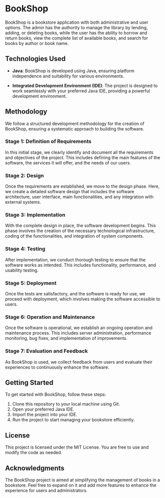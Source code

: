 BookShop
========

BookShop is a bookstore application with both administrative and user options. The admin has the authority to manage the library by lending, adding, or deleting books, while the user has the ability to borrow and return books, view the complete list of available books, and search for books by author or book name.

## Technologies Used

- **Java**: BookShop is developed using Java, ensuring platform independence and suitability for various environments.

- **Integrated Development Environment (IDE)**: The project is designed to work seamlessly with your preferred Java IDE, providing a powerful development environment.

## Methodology

We follow a structured development methodology for the creation of BookShop, ensuring a systematic approach to building the software.

### Stage 1: Definition of Requirements

In this initial stage, we clearly identify and document all the requirements and objectives of the project. This includes defining the main features of the software, the services it will offer, and the needs of our users.

### Stage 2: Design

Once the requirements are established, we move to the design phase. Here, we create a detailed software design that includes the software architecture, user interface, main functionalities, and any integration with external systems.

### Stage 3: Implementation

With the complete design in place, the software development begins. This phase involves the creation of the necessary technological infrastructure, coding of the functionalities, and integration of system components.

### Stage 4: Testing

After implementation, we conduct thorough testing to ensure that the software works as intended. This includes functionality, performance, and usability testing.

### Stage 5: Deployment

Once the tests are satisfactory, and the software is ready for use, we proceed with deployment, which involves making the software accessible to users.

### Stage 6: Operation and Maintenance

Once the software is operational, we establish an ongoing operation and maintenance process. This includes server administration, performance monitoring, bug fixes, and implementation of improvements.

### Stage 7: Evaluation and Feedback

As BookShop is used, we collect feedback from users and evaluate their experiences to continuously enhance the software.

## Getting Started

To get started with BookShop, follow these steps:

1. Clone this repository to your local machine using Git.
2. Open your preferred Java IDE.
3. Import the project into your IDE.
4. Run the project to start managing your bookstore efficiently.

## License

This project is licensed under the MIT License. You are free to use and modify the code as needed.

## Acknowledgments

The BookShop project is aimed at simplifying the management of books in a bookstore. Feel free to expand on it and add more features to enhance the experience for users and administrators.
